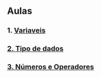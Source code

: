 

## Aulas
### 1. <a href="https://github.com/santosandressa/javascript_origamid/tree/main/variaveis/script.js">Variaveis
### 2. <a href="https://github.com/santosandressa/javascript_origamid/tree/main/tipo-de-dados/script.js"> Tipo de dados
### 3. <a href="https://github.com/santosandressa/javascript_origamid/tree/main/numeros-e-operadores/script.js"> Números e Operadores


